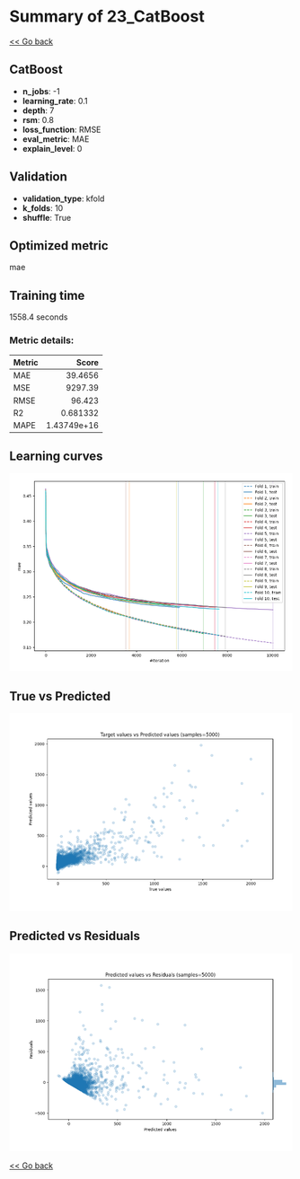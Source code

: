 # Summary of 23_CatBoost

[<< Go back](../README.md)


## CatBoost
- **n_jobs**: -1
- **learning_rate**: 0.1
- **depth**: 7
- **rsm**: 0.8
- **loss_function**: RMSE
- **eval_metric**: MAE
- **explain_level**: 0

## Validation
 - **validation_type**: kfold
 - **k_folds**: 10
 - **shuffle**: True

## Optimized metric
mae

## Training time

1558.4 seconds

### Metric details:
| Metric   |          Score |
|:---------|---------------:|
| MAE      |   39.4656      |
| MSE      | 9297.39        |
| RMSE     |   96.423       |
| R2       |    0.681332    |
| MAPE     |    1.43749e+16 |



## Learning curves
![Learning curves](learning_curves.png)
## True vs Predicted

![True vs Predicted](true_vs_predicted.png)


## Predicted vs Residuals

![Predicted vs Residuals](predicted_vs_residuals.png)



[<< Go back](../README.md)
